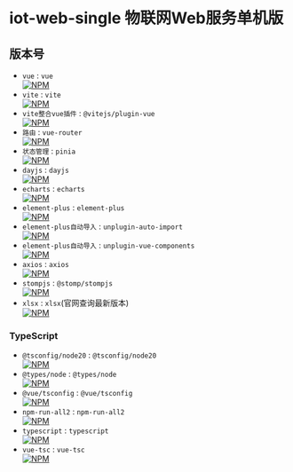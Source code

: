 # iot-web-single 物联网Web服务单机版

## 版本号

- `vue` : `vue`  
  [![NPM](https://img.shields.io/npm/v/vue?label=NPM)](https://npmmirror.com/package/vue)
- `vite` : `vite`  
  [![NPM](https://img.shields.io/npm/v/vite?label=NPM)](https://npmmirror.com/package/vite)
- `vite整合vue插件` : `@vitejs/plugin-vue`  
  [![NPM](https://img.shields.io/npm/v/@vitejs/plugin-vue?label=NPM)](https://npmmirror.com/package/@vitejs/plugin-vue)
- `路由` : `vue-router`  
  [![NPM](https://img.shields.io/npm/v/vue-router?label=NPM)](https://npmmirror.com/package/vue-router)
- `状态管理` : `pinia`  
  [![NPM](https://img.shields.io/npm/v/pinia?label=NPM)](https://npmmirror.com/package/pinia)
- `dayjs` : `dayjs`  
  [![NPM](https://img.shields.io/npm/v/dayjs?label=NPM)](https://npmmirror.com/package/dayjs)
- `echarts` : `echarts`  
  [![NPM](https://img.shields.io/npm/v/echarts?label=NPM)](https://npmmirror.com/package/echarts)
- `element-plus` : `element-plus`  
  [![NPM](https://img.shields.io/npm/v/element-plus?label=NPM)](https://npmmirror.com/package/element-plus)
- `element-plus自动导入` : `unplugin-auto-import`  
  [![NPM](https://img.shields.io/npm/v/unplugin-auto-import?label=NPM)](https://npmmirror.com/package/unplugin-auto-import)
- `element-plus自动导入` : `unplugin-vue-components`  
  [![NPM](https://img.shields.io/npm/v/unplugin-vue-components?label=NPM)](https://npmmirror.com/package/unplugin-vue-components)
- `axios` : `axios`  
  [![NPM](https://img.shields.io/npm/v/axios?label=NPM)](https://npmmirror.com/package/axios)
- `stompjs` : `@stomp/stompjs`  
  [![NPM](https://img.shields.io/npm/v/@stomp/stompjs?label=NPM)](https://npmmirror.com/package/@stomp/stompjs)
- `xlsx` : `xlsx`(官网查询最新版本)  
  [![NPM](https://img.shields.io/npm/v/xlsx?label=NPM)](https://cdn.sheetjs.com/)

### TypeScript

- `@tsconfig/node20` : `@tsconfig/node20`  
  [![NPM](https://img.shields.io/npm/v/@tsconfig/node20?label=NPM)](https://npmmirror.com/package/@tsconfig/node20)
- `@types/node` : `@types/node`  
  [![NPM](https://img.shields.io/npm/v/@types/node?label=NPM)](https://npmmirror.com/package/@types/node)
- `@vue/tsconfig` : `@vue/tsconfig`  
  [![NPM](https://img.shields.io/npm/v/@vue/tsconfig?label=NPM)](https://npmmirror.com/package/@vue/tsconfig)
- `npm-run-all2` : `npm-run-all2`  
  [![NPM](https://img.shields.io/npm/v/npm-run-all2?label=NPM)](https://npmmirror.com/package/npm-run-all2)
- `typescript` : `typescript`  
  [![NPM](https://img.shields.io/npm/v/typescript?label=NPM)](https://npmmirror.com/package/typescript)
- `vue-tsc` : `vue-tsc`  
  [![NPM](https://img.shields.io/npm/v/vue-tsc?label=NPM)](https://npmmirror.com/package/vue-tsc)
